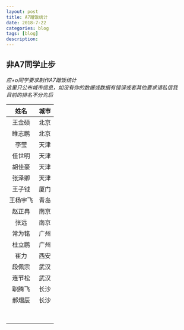 ```yaml
---
layout: post
title: A7蹭饭统计
date: 2018-7-22
categories: blog
tags: [blog]
description:
---
```


## 非A7同学止步

*应+o同学要求制作A7蹭饭统计*  
*这里只公布城市信息，如没有你的数据或数据有错误或者其他要求请私信我*  
*目前的排名不分先后*  

|姓名|城市|
|:---:|:---:|
|王金硕|北京|
|睢志鹏|北京|
|李莹|天津|
|任世明|天津|
|胡佳豪|天津|
|张泽卿|天津|
|王子钺|厦门|
|王杨宇飞|青岛|
|赵正冉|南京|
|张远|南京|
|常为铭|广州|
|杜立鹏|广州|
|崔力|西安|
|段佩宗|武汉|
|连节松|武汉|
|职腾飞|长沙|
|郝熠辰|长沙|
|||
|||
|||
|||
|||
|||
|||
|||
